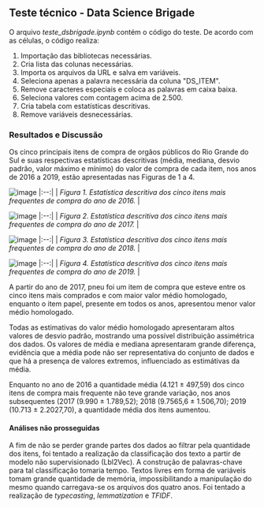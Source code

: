 ## Teste técnico - Data Science Brigade
O arquivo *teste_dsbrigade.ipynb* contém o código do teste. De acordo com as células, o código realiza: 
1. Importação das bibliotecas necessárias.
2. Cria lista das colunas necessárias.
3. Importa os arquivos da URL e salva em variáveis.
4. Seleciona apenas a palavra necessária da coluna "DS_ITEM".
5. Remove caracteres especiais e coloca as palavras em caixa baixa.
6. Seleciona valores com contagem acima de 2.500.
7. Cria tabela com estatísticas descritivas.
8. Remove variáveis desnecessárias.

### Resultados e Discussão
Os cinco principais itens de compra de orgãos públicos do Rio Grande do Sul e suas respectivas estatísticas descritivas (média, mediana, desvio padrão, valor máximo e mínimo) do valor de compra de cada item, nos anos de 2016 a 2019, estão apresentadas nas Figuras de 1 a 4.

![image](https://user-images.githubusercontent.com/96580515/175964578-c7c2bab8-1fe0-49e8-a78d-d7a00098248d.png)
|:--:| 
| *Figura 1. Estatística descritiva dos cinco itens mais frequentes de compra do ano de 2016.* |


![image](https://user-images.githubusercontent.com/96580515/175963184-9a12a2dc-4d64-4ec7-9ed0-3605f46759e7.png)
|:--:| 
| *Figura 2. Estatística descritiva dos cinco itens mais frequentes de compra do ano de 2017.* |


![image](https://user-images.githubusercontent.com/96580515/175962498-b84d6b28-44f5-4766-9dc3-489a3fe0aabb.png)
|:--:| 
| *Figura 3. Estatística descritiva dos cinco itens mais frequentes de compra do ano de 2018.* |


![image](https://user-images.githubusercontent.com/96580515/175963232-46b784fb-6ab8-4e63-898a-581d862f9510.png)
|:--:| 
| *Figura 4. Estatística descritiva dos cinco itens mais frequentes de compra do ano de 2019.* |



A partir do ano de 2017, pneu foi um item de compra que esteve entre os cinco itens mais comprados e com maior valor médio homologado, enquanto o item papel, presente em todos os anos, apresentou menor  valor médio homologado.

Todas as estimativas do valor médio homologado apresentaram altos valores de desvio padrão, mostrando uma possível distribuição assimétrica dos dados.
Os valores de média e mediana apresentaram grande diferença, evidência que a média pode não ser representativa do conjunto de dados e que há a presença de valores extremos, influenciado as estimátivas da média.

Enquanto no ano de 2016 a quantidade média (4.121 ± 497,59)  dos cinco itens de compra mais frequente não teve grande variação, nos anos subsequentes (2017 (9.990 ± 1.789,52); 2018 (9.7565,6 ± 1.506,70); 2019 (10.713 ± 2.2027,70), a quantidade média dos itens aumentou.


#### Análises não prosseguidas

A fim de não se perder grande partes dos dados ao filtrar pela quantidade dos itens, foi tentado a realização da classificação dos texto a partir de modelo não supervisionado (Lbl2Vec). A construção de palavras-chave para tal classificação tomaria tempo.
Textos livres em forma de variáveis tomam grande quantidade de memória, impossibilitando a manipulação do mesmo quando carregava-se os arquivos dos quatro anos. Foi tentado a realização de *typecasting*, *lemmatization* e *TFIDF*.









